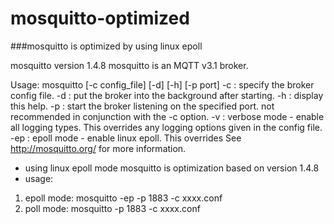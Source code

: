 # mosquitto-optimized
###mosquitto is optimized by using linux epoll

mosquitto version 1.4.8 
mosquitto is an MQTT v3.1 broker.

Usage: mosquitto [-c config_file] [-d] [-h] [-p port]
-c   : specify the broker config file.
-d   : put the broker into the background after starting.
-h   : display this help.
-p   : start the broker listening on the specified port.
     not recommended in conjunction with the -c option.
-v   : verbose mode - enable all logging types. This overrides
     any logging options given in the config file.
-ep  : epoll mode - enable linux epoll. This overrides
See http://mosquitto.org/ for more information.

* using linux epoll mode
mosquitto is optimization based on version 1.4.8
* usage:
1. epoll mode: mosquitto -ep -p 1883 -c xxxx.conf
2.  poll mode: mosquitto -p 1883 -c xxxx.conf

